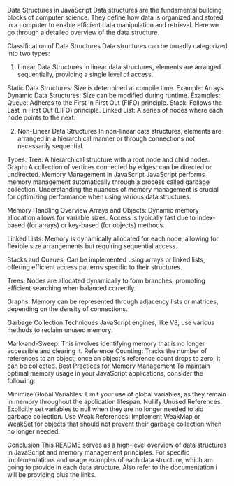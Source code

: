 Data Structures in JavaScript
Data structures are the fundamental building blocks of computer science. They define how data is organized and stored in a computer to enable efficient data manipulation and retrieval.
Here we go through a detailed overview of the data structure.

Classification of Data Structures
Data structures can be broadly categorized into two types:

1. Linear Data Structures
In linear data structures, elements are arranged sequentially, providing a single level of access.

Static Data Structures: Size is determined at compile time.
Example: Arrays
Dynamic Data Structures: Size can be modified during runtime.
Examples:
Queue: Adheres to the First In First Out (FIFO) principle.
Stack: Follows the Last In First Out (LIFO) principle.
Linked List: A series of nodes where each node points to the next.

2. Non-Linear Data Structures
In non-linear data structures, elements are arranged in a hierarchical manner or through connections not necessarily sequential.

Types:
Tree: A hierarchical structure with a root node and child nodes.
Graph: A collection of vertices connected by edges; can be directed or undirected.
Memory Management in JavaScript
JavaScript performs memory management automatically through a process called garbage collection. Understanding the nuances of memory management is crucial for optimizing performance when using various data structures.

Memory Handling Overview
Arrays and Objects: Dynamic memory allocation allows for variable sizes. Access is typically fast due to index-based (for arrays) or key-based (for objects) methods.

Linked Lists: Memory is dynamically allocated for each node, allowing for flexible size arrangements but requiring sequential access.

Stacks and Queues: Can be implemented using arrays or linked lists, offering efficient access patterns specific to their structures.

Trees: Nodes are allocated dynamically to form branches, promoting efficient searching when balanced correctly.

Graphs: Memory can be represented through adjacency lists or matrices, depending on the density of connections.

Garbage Collection Techniques
JavaScript engines, like V8, use various methods to reclaim unused memory:

Mark-and-Sweep: This involves identifying memory that is no longer accessible and clearing it.
Reference Counting: Tracks the number of references to an object; once an object's reference count drops to zero, it can be collected.
Best Practices for Memory Management
To maintain optimal memory usage in your JavaScript applications, consider the following:

Minimize Global Variables: Limit your use of global variables, as they remain in memory throughout the application lifespan.
Nullify Unused References: Explicitly set variables to null when they are no longer needed to aid garbage collection.
Use Weak References: Implement WeakMap or WeakSet for objects that should not prevent their garbage collection when no longer needed.

Conclusion
This README serves as a high-level overview of data structures in JavaScript and memory management principles. For specific implementations and usage examples of each data structure, which am going to provide in each data structure.
Also refer to the documentation i will be providing plus the links.
